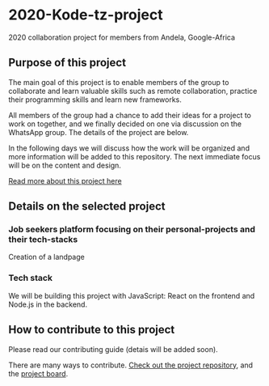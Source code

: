 # 2020-Kode-tz-project
2020 collaboration project for members from Andela, Google-Africa

## Purpose of this project

The main goal of this project is to enable members of the group to collaborate and learn valuable skills such as remote collaboration, practice their programming skills and learn new frameworks.

All members of the group had a chance to add their ideas for a project to work on together, and we finally decided on one via discussion on the WhatsApp group. The details of the project are below.

In the following days we will discuss how the work will be organized and more information will be added to this repository.
The next immediate focus will be on the content and design.

[Read more about this project here](https://docs.google.com/document/d/19bqJQgp3n_C8s_BRBJL7XG9jjZL7rRU2sCLVLwc7gmI/edit#heading=h.rpwu0frgo3r9)

## Details on the selected project

### Job seekers platform focusing on their personal-projects and their tech-stacks

Creation of a landpage

### Tech stack

We will be building this project with JavaScript: React on the frontend and Node.js in the backend.

## How to contribute to this project

Please read our contributing guide (detais will be added soon).

There are many ways to contribute. [Check out the project repository](https://github.com/Kodetz/2020-Kode-tz-project), and the [project board](https://github.com/orgs/Kodetz/projects/1). 
